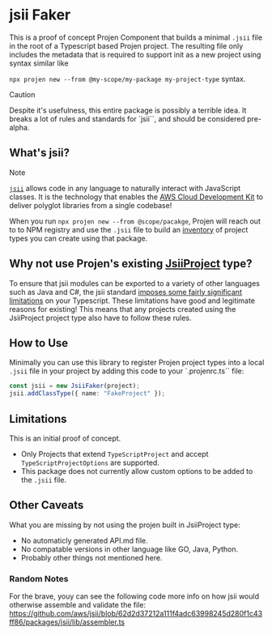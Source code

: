 # jsii Faker

This is a proof of concept Projen Component that builds a minimal `.jsii` file in the root of a Typescript based Projen project. The resulting file only includes the metadata that is required to support init as a new project using syntax similar like

 `npx projen new --from @my-scope/my-package my-project-type` syntax.

> [!CAUTION]
> Despite it's usefulness, this entire package is possibly a terrible idea. It breaks a lot of rules and standards for `jsii``, and should be considered pre-alpha.
 

## What's jsii?

> [!NOTE]
> [`jsii`](https://github.com/aws/jsii) allows code in any language to naturally interact with JavaScript classes. It is the technology that enables the
[AWS Cloud Development Kit](https://github.com/aws/aws-cdk) to deliver polyglot libraries from a single codebase!

When you run `npx projen new --from @scope/pacakge`, Projen will reach out to to NPM registry and use the `.jsii` file to build an [inventory](https://github.com/projen/projen/blob/main/src/inventory.ts) of project types you can create using that package.

## Why not use Projen's existing [JsiiProject](https://projen.io/docs/api/cdk/#jsiiproject-) type?

To ensure that jsii modules can be exported to a variety of other languages such as Java and C#, the jsii standard [imposes some fairly significant limitations](https://aws.github.io/jsii/user-guides/lib-author/typescript-restrictions/) on your Typescript. These limitations have good and legitimate reasons for existing! This means that any projects created using the JsiiProject project type also have to follow these rules.


## How to Use 

Minimally you can use this library to register Projen project types into a local `.jsii` file in your project by adding this code to your `.projenrc.ts`` file:

```ts
const jsii = new JsiiFaker(project);
jsii.addClassType({ name: "FakeProject" });
```

## Limitations
This is an initial proof of concept.

- Only Projects that extend `TypeScriptProject` and accept `TypeScriptProjectOptions` are supported.
- This package does not currently allow custom options to be added to the `.jsii` file.

## Other Caveats

What you are missing by not using the projen built in JsiiProject type:
 
- No automaticly generated API.md file.
- No compatable versions in other language like GO, Java, Python.
- Probably other things not mentioned here.



### Random Notes

For the brave, youy can see the following code more info on how jsii would otherwise assemble and validate the file:
https://github.com/aws/jsii/blob/62d2d37212a111f4adc63998245d280f1c43ff86/packages/jsii/lib/assembler.ts
